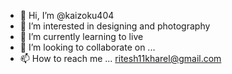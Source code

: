 - 👋 Hi, I’m @kaizoku404
- 👀 I’m interested in designing and photography
- 🌱 I’m currently learning to live
- 💞️ I’m looking to collaborate on ...
- 📫 How to reach me ... ritesh11kharel@gmail.com

<!---
kaizoku404/kaizoku404 is a ✨ special ✨ repository because its `README.md` (this file) appears on your GitHub profile.
You can click the Preview link to take a look at your changes.
--->
